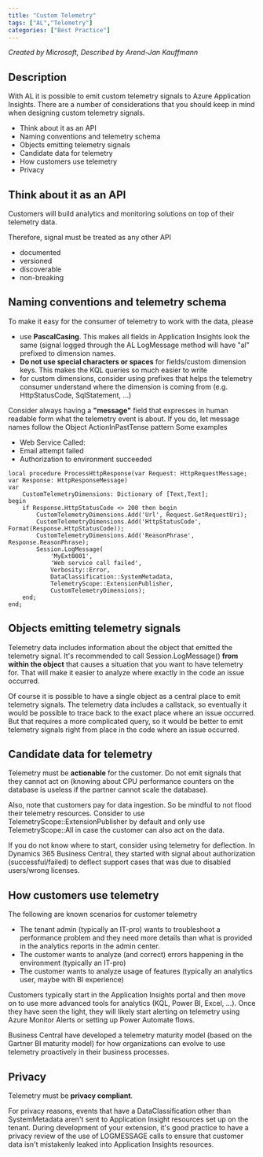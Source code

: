 ```yaml
---
title: "Custom Telemetry"
tags: ["AL","Telemetry"]
categories: ["Best Practice"]
---
```


_Created by Microsoft, Described by Arend-Jan Kauffmann_

## Description
With AL it is possible to emit custom telemetry signals to Azure Application Insights. There are a number of considerations that you should keep in mind when designing custom telemetry signals.

- Think about it as an API
- Naming conventions and telemetry schema
- Objects emitting telemetry signals
- Candidate data for telemetry
- How customers use telemetry
- Privacy

## Think about it as an API

Customers will build analytics and monitoring solutions on top of their telemetry data.

Therefore, signal must be treated as any other API

- documented
- versioned
- discoverable
- non-breaking

## Naming conventions and telemetry schema

To make it easy for the consumer of telemetry to work with the data, please

- use **PascalCasing**. This makes all fields in Application Insights look the same (signal logged through the AL LogMessage method will have "al" prefixed to dimension names.
- **Do not use special characters or spaces** for fields/custom dimension keys. This makes the KQL queries so much easier to write
- for custom dimensions, consider using prefixes that helps the telemetry consumer understand where the dimension is coming from (e.g. HttpStatusCode, SqlStatement, ...)

Consider always having a **"message"** field that expresses in human readable form what the telemetry event is about.
If you do, let message names follow the Object ActionInPastTense pattern
Some examples

- Web Service Called:
- Email attempt failed
- Authorization to environment succeeded

```al
local procedure ProcessHttpResponse(var Request: HttpRequestMessage; var Response: HttpResponseMessage)
var
    CustomTelemetryDimensions: Dictionary of [Text,Text];
begin
    if Response.HttpStatusCode <> 200 then begin
        CustomTelemetryDimensions.Add('Url', Request.GetRequestUri);
        CustomTelemetryDimensions.Add('HttpStatusCode', Format(Response.HttpStatusCode));
        CustomTelemetryDimensions.Add('ReasonPhrase', Response.ReasonPhrase);
        Session.LogMessage(
            'MyExt0001', 
            'Web service call failed', 
            Verbosity::Error, 
            DataClassification::SystemMetadata, 
            TelemetryScope::ExtensionPublisher, 
            CustomTelemetryDimensions);
    end;
end;
```

## Objects emitting telemetry signals

Telemetry data includes information about the object that emitted the telemetry signal. It's recommended to call Session.LogMessage() **from within the object** that causes a situation that you want to have telemetry for. That will make it easier to analyze where exactly in the code an issue occurred.

Of course it is possible to have a single object as a central place to emit telemetry signals. The telemetry data includes a callstack, so eventually it would be possible to trace back to the exact place where an issue occurred. But that requires a more complicated query, so it would be better to emit telemetry signals right from place in the code where an issue occurred.

## Candidate data for telemetry

Telemetry must be **actionable** for the customer. Do not emit signals that they cannot act on (knowing about CPU performance counters on the database is useless if the partner cannot scale the database).

Also, note that customers pay for data ingestion. So be mindful to not flood their telemetry resources. Consider to use TelemetryScope::ExtensionPublisher by default and only use TelemetryScope::All in case the customer can also act on the data.

If you do not know where to start, consider using telemetry for deflection. In Dynamics 365 Business Central, they started with signal about authorization (successful/failed) to deflect support cases that was due to disabled users/wrong licenses.

## How customers use telemetry

The following are known scenarios for customer telemetry

- The tenant admin (typically an IT-pro) wants to troubleshoot a performance problem and they need more details than what is provided in the analytics reports in the admin center.
- The customer wants to analyze (and correct) errors happening in the environment (typically an IT-pro)
- The customer wants to analyze usage of features (typically an analytics user, maybe with BI experience)

Customers typically start in the Application Insights portal and then move on to use more advanced tools for analytics (KQL, Power BI, Excel, ...). Once they have seen the light, they will likely start alerting on telemetry using Azure Monitor Alerts or setting up Power Automate flows.

Business Central have developed a telemetry maturity model (based on the Gartner BI maturity model) for how organizations can evolve to use telemetry proactively in their business processes.

## Privacy

Telemetry must be **privacy compliant**.

For privacy reasons, events that have a DataClassification other than SystemMetadata aren't sent to Application Insight resources set up on the tenant. During development of your extension, it's good practice to have a privacy review of the use of LOGMESSAGE calls to ensure that customer data isn't mistakenly leaked into Application Insights resources.